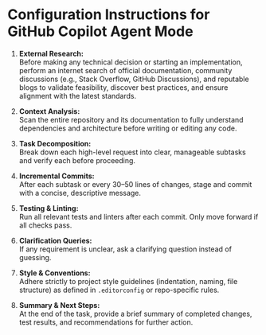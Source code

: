 # Configuration Instructions for GitHub Copilot Agent Mode

1. **External Research:**  
   Before making any technical decision or starting an implementation, perform an internet search of official documentation, community discussions (e.g., Stack Overflow, GitHub Discussions), and reputable blogs to validate feasibility, discover best practices, and ensure alignment with the latest standards.

2. **Context Analysis:**  
   Scan the entire repository and its documentation to fully understand dependencies and architecture before writing or editing any code.

3. **Task Decomposition:**  
   Break down each high-level request into clear, manageable subtasks and verify each before proceeding.

4. **Incremental Commits:**  
   After each subtask or every 30–50 lines of changes, stage and commit with a concise, descriptive message.

5. **Testing & Linting:**  
   Run all relevant tests and linters after each commit. Only move forward if all checks pass.

6. **Clarification Queries:**  
   If any requirement is unclear, ask a clarifying question instead of guessing.

7. **Style & Conventions:**  
   Adhere strictly to project style guidelines (indentation, naming, file structure) as defined in `.editorconfig` or repo-specific rules.

8. **Summary & Next Steps:**  
   At the end of the task, provide a brief summary of completed changes, test results, and recommendations for further action.
